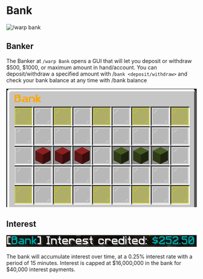# Bank

![/warp bank](<../../.gitbook/assets/2021-11-01\_00.48.11 (1).png>)

## Banker

The Banker at `/warp Bank` opens a GUI that will let you deposit or withdraw $500, $1000, or maximum amount in hand/account. You can deposit/withdraw a specified amount with /`bank <deposit/withdraw>` and check your bank balance at any time with /bank balance

![](<../../.gitbook/assets/image (3).png>)

## Interest

![](<../../.gitbook/assets/image (7).png>)

The bank will accumulate interest over time, at a 0.25% interest rate with a period of 15 minutes. Interest is capped at $16,000,000 in the bank for $40,000 interest payments.
